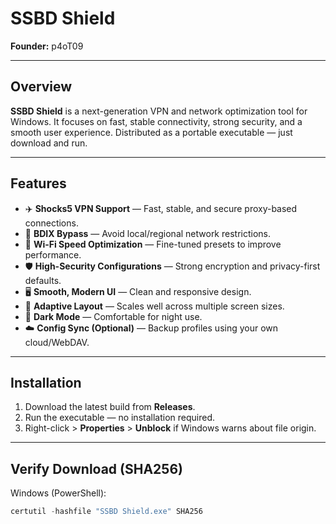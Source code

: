 # SSBD Shield

**Founder:** p4oT09

---

## Overview
**SSBD Shield** is a next-generation VPN and network optimization tool for Windows. It focuses on fast, stable connectivity, strong security, and a smooth user experience. Distributed as a portable executable — just download and run.

---

## Features
- ✈️ **Shocks5 VPN Support** — Fast, stable, and secure proxy-based connections.  
- 🧭 **BDIX Bypass** — Avoid local/regional network restrictions.  
- 🚀 **Wi-Fi Speed Optimization** — Fine-tuned presets to improve performance.  
- 🛡️ **High-Security Configurations** — Strong encryption and privacy-first defaults.  
- 🖥️ **Smooth, Modern UI** — Clean and responsive design.  
- 🎨 **Adaptive Layout** — Scales well across multiple screen sizes.  
- 🌙 **Dark Mode** — Comfortable for night use.  
- ☁️ **Config Sync (Optional)** — Backup profiles using your own cloud/WebDAV.

---

## Installation
1. Download the latest build from **Releases**.  
2. Run the executable — no installation required.  
3. Right-click > **Properties** > **Unblock** if Windows warns about file origin.

---

## Verify Download (SHA256)
Windows (PowerShell):
```powershell
certutil -hashfile "SSBD Shield.exe" SHA256
